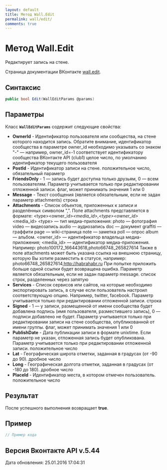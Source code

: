 ```yaml
---
layout: default
title: Метод Wall.Edit
permalink: wall/edit/
comments: true
---
```

# Метод Wall.Edit
Редактирует запись на стене.

Страница документации ВКонтакте [wall.edit](https://vk.com/dev/wall.edit).
## Синтаксис
``` csharp
public bool Edit(WallEditParams @params)
```

## Параметры
Класс **`WallEditParams`** содержит следующие свойства:

+ **OwnerId** - Идентификатор пользователя или сообщества, на стене которого находится запись. Обратите внимание, идентификатор сообщества в параметре owner_id необходимо указывать со знаком "-" — например, owner_id=-1 соответствует идентификатору сообщества ВКонтакте API (club1)  целое число, по умолчанию идентификатор текущего пользователя
+ **PostId** - Идентификатор записи на стене. положительное число, обязательный параметр
+ **FriendsOnly** - 1 — запись будет доступна только друзьям, 0 — всем пользователям. 
Параметр учитывается только при редактировании отложенной записи. флаг, может принимать значения 1 или 0
+ **Message** - Текст сообщения (является обязательным, если не задан параметр attachments) строка
+ **Attachments** - Список объектов, приложенных к записи и разделённых символом ",". Поле attachments представляется в формате:
&lt;type&gt;&lt;owner_id&gt;_&lt;media_id&gt;,&lt;type&gt;&lt;owner_id&gt;_&lt;media_id&gt;
&lt;type&gt; — тип медиа-приложения:
photo — фотография 
video — видеозапись 
audio — аудиозапись 
doc — документ 
graffiti — граффити 
page — wiki-страница 
note — заметка 
poll — опрос 
album — альбом. 
&lt;owner_id&gt; — идентификатор владельца медиа-приложения;
&lt;media_id&gt; — идентификатор медиа-приложения.
Например:
photo100172_166443618,photo66748_265827614
Также в поле attachments может быть указана ссылка на внешнюю страницу, которую Вы хотите разместить в статусе, например:
photo66748_265827614,http://habrahabr.ru
При попытке приложить больше одной ссылки будет возвращена ошибка. 
Параметр является обязательным, если не задан параметр message. список строк, разделенных через запятую
+ **Services** - Список сервисов или сайтов, на которые необходимо экспортировать запись, в случае если пользователь настроил соответствующую опцию. Например, twitter, facebook. 
Параметр учитывается только при редактировании отложенной записи. строка
+ **Signed** - 1 — у записи, размещенной от имени сообщества будет добавлена подпись (имя пользователя, разместившего запись), 0 — подписи добавлено не будет. 
Параметр учитывается только при редактировании записи на стене сообщества, опубликованной от имени группы. флаг, может принимать значения 1 или 0
+ **PublishDate** - Дата публикации записи в формате unixtime. Если параметр не указан, отложенная запись будет опубликована. 
Параметр учитывается только при редактировании отложенной записи. положительное число
+ **Lat** - Географическая широта отметки, заданная в градусах (от -90 до 90). дробное число
+ **Long** - Географическая долгота отметки, заданная в градусах (от -180 до 180). дробное число
+ **PlaceId** - Идентификатор места, в котором отмечен пользователь. положительное число

## Результат
После успешного выполнения возвращает **true**.

## Пример
``` csharp
// Пример кода
```

## Версия Вконтакте API v.5.44
Дата обновления: 25.01.2016 17:04:31

